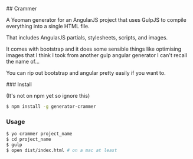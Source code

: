 ## Crammer

A Yeoman generator for an AngularJS project that uses GulpJS to compile
everything into a single HTML file.

That includes AngularJS partials, stylesheets, scripts, and images.

It comes with bootstrap and it does some sensible things like optimising images
that I think I took from another gulp angular generator I can't recall the
name of...

You can rip out bootstrap and angular pretty easily if you want to.

### Install

(It's not on npm yet so ignore this)

```bash
$ npm install -g generator-crammer
```

### Usage

```bash
$ yo crammer project_name
$ cd project_name
$ gulp
$ open dist/index.html # on a mac at least
```
